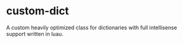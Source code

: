 # custom-dict
A custom heavily optimized class for dictionaries with full intellisense support written in luau.
